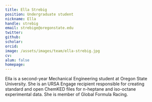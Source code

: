 ```yaml
---
title: Ella Strebig
position: Undergraduate student
nickname: Ella
handle: strebig
email: strebige@oregonstate.edu
twitter:
github:
scholar:
orcid:
image: /assets/images/team/ella-strebig.jpg
cv:
alum: false
homepage:
---
```

Ella is a second-year Mechanical Engineering student at Oregon State University.
She is an URSA Engage recipient responsible for creating standard and open ChemKED
files for n-heptane and iso-octane experimental data.
She is member of Global Formula Racing.

[Oregon State University]: http://oregonstate.edu/
[School of Mechanical, Industrial, and Manufacturing Engineering]: http://mime.oregonstate.edu
[Energy Systems Lab]: http://osucascades.edu/energy-systems-lab/
